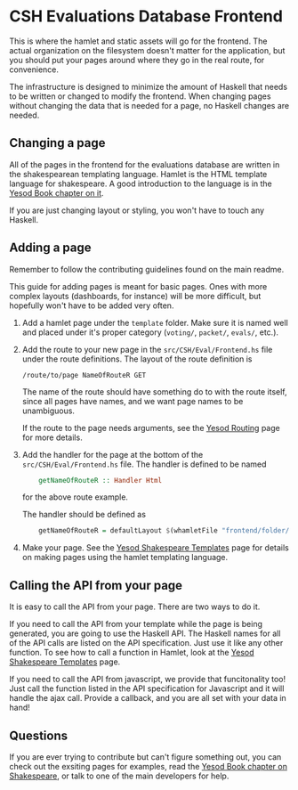 # CSH Evaluations Database Frontend

This is where the hamlet and static assets will go for the frontend. The
actual organization on the filesystem doesn't matter for the application, but
you should put your pages around where they go in the real route, for
convenience. 

The infrastructure is designed to minimize the amount of Haskell that needs
to be written or changed to modify the frontend. When changing pages without
changing the data that is needed for a page, no Haskell changes are needed.

## Changing a page

All of the pages in the frontend for the evaluations database are written in
the shakespearean templating language. Hamlet is the HTML template language for
shakespeare. A good introduction to the language is in the [Yesod Book chapter
on it][shakespeare]. 

If you are just changing layout or styling, you won't have to touch any
Haskell. 

## Adding a page

Remember to follow the contributing guidelines found on the main readme.

This guide for adding pages is meant for basic pages. Ones with more complex
layouts (dashboards, for instance) will be more difficult, but hopefully won't
have to be added very often. 

1.  Add a hamlet page under the `template` folder. Make sure it is named well
    and placed under it's proper category (`voting/`, `packet/`, `evals/`,
    etc.).

2.  Add the route to your new page in the `src/CSH/Eval/Frontend.hs` file under
    the route definitions. The layout of the route definition is

        /route/to/page NameOfRouteR GET

    The name of the route should have something do to with the route itself, 
    since all pages have names, and we want page names to be unambiguous. 

    If the route to the page needs arguments, see the [Yesod Routing][routing] 
    page for more details.

3.  Add the handler for the page at the bottom of the `src/CSH/Eval/Frontend.hs`
    file. The handler is defined to be named
    ``` Haskell
        getNameOfRouteR :: Handler Html
    ```
    for the above route example. 

    The handler should be defined as
    ```Haskell
        getNameOfRouteR = defaultLayout $(whamletFile "frontend/folder/folder/file.hamlet")
    ```
4.  Make your page. See the [Yesod Shakespeare Templates][shakespeare] page for
    details on making pages using the hamlet templating language.

## Calling the API from your page

It is easy to call the API from your page. There are two ways to do it. 

If you need to call the API from your template while the page is being
generated, you are going to use the Haskell API. The Haskell names for all of
the API calls are listed on the API specification. Just use it like any other
function. To see how to call a function in Hamlet, look at the [Yesod
Shakespeare Templates][shakespeare] page.

If you need to call the API from javascript, we provide that funcitonality
too! Just call the function listed in the API specification for Javascript
and it will handle the ajax call. Provide a callback, and you are all set with
your data in hand!

## Questions

If you are ever trying to contribute but can't figure something out, you can
check out the exsiting pages for examples, read the [Yesod Book chapter on
Shakespeare][shakespeare], or talk to one of the main developers for help.

[routing]: http://www.yesodweb.com/book/routing-and-handlers
[shakespeare]: http://www.yesodweb.com/book/shakespearean-templates
